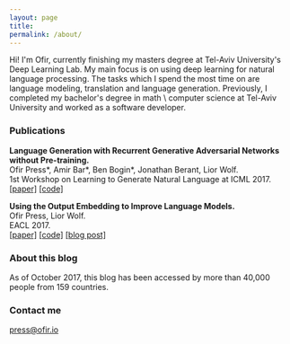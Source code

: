 ```yaml
---
layout: page
title: 
permalink: /about/
---
```


Hi! I'm Ofir, currently finishing my masters degree at Tel-Aviv University's Deep Learning Lab. My main focus is on using deep learning for natural language processing. The tasks which I spend the most time on are language modeling, translation and language generation. Previously, I completed my bachelor's degree in math \ computer science at Tel-Aviv University and worked as a software developer. 

### Publications

__Language Generation with Recurrent Generative Adversarial Networks without Pre-training.__ <br>
Ofir Press\*, Amir Bar\*, Ben Bogin\*, Jonathan Berant, Lior Wolf.  <br>
1st Workshop on Learning to Generate Natural Language at ICML 2017. <br>
[[paper]](https://arxiv.org/abs/1706.01399)  [[code]](https://github.com/amirbar/rnn.wgan) <br>

__Using the Output Embedding to Improve Language Models.__ <br>
Ofir Press, Lior Wolf. <br>
EACL 2017. <br>
[[paper]](http://aclweb.org/anthology/E/E17/E17-2025.pdf)  [[code]](https://github.com/ofirpress/UsingTheOutputEmbedding) [[blog post]](http://ofir.io/Neural-Language-Modeling-From-Scratch/) <br>




### About this blog

As of October 2017, this blog has been accessed by more than 40,000 people from 159 countries.


### Contact me

[press@ofir.io](mailto:press@ofir.io)

